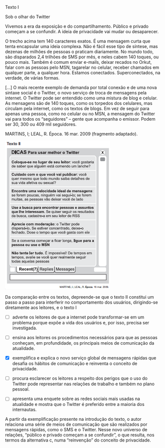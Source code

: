 

Texto I

Sob o olhar do Twitter

Vivemos a era da exposição e do compartilhamento. Público e privado começam a se confundir. A ideia de privacidade vai mudar ou desaparecer.

O trecho acima tem 140 caracteres exatos. É uma mensagem curta que tenta encapsular uma ideia complexa. Não é fácil esse tipo de síntese, mas dezenas de milhões de pessoas o praticam diariamente. No mundo todo, são disparados 2,4 trilhões de SMS por mês, e neles cabem 140 toques, ou pouco mais. Também é comum enviar e-mails, deixar recados no Orkut, falar com as pessoas pelo MSN, tagarelar no celular, receber chamados em qualquer parte, a qualquer hora. Estamos conectados. Superconectados, na verdade, de várias formas.

\[...] O mais recente exemplo de demanda por total conexão e de uma nova sintaxe social é o Twitter, o novo serviço de troca de mensagens pela internet. O Twitter pode ser entendido como uma mistura de blog e celular. As mensagens são de 140 toques, como os torpedos dos celulares, mas circulam pela internet, como os textos de blogs. Em vez de seguir para apenas uma pessoa, como no celular ou no MSN, a mensagem do Twitter vai para todos os “seguidores” – gente que acompanha o emissor. Podem ser 30, 300 ou 409 mil seguidores.

MARTINS, I; LEAL, R. Época. 16 mar. 2009 (fragmento adaptado).

![](fe8c8313-f40c-5e1a-fa6d-a8ad039573ec.png)

Da comparação entre os textos, depreende-se que o texto II constitui um passo a passo para interferir no comportamento dos usuários, dirigindo-se diretamente aos leitores, e o texto I



- [ ] adverte os leitores de que a internet pode transformar-se em um problema porque expõe a vida dos usuários e, por isso, precisa ser investigada.
- [ ] ensina aos leitores os procedimentos necessários para que as pessoas conheçam, em profundidade, os principais meios de comunicação da atualidade.
- [x] exemplifica e explica o novo serviço global de mensagens rápidas que desafia os hábitos de comunicação e reinventa o conceito de privacidade.
- [ ] procura esclarecer os leitores a respeito dos perigos que o uso do Twitter pode representar nas relações de trabalho e também no plano pessoal.
- [ ] apresenta uma enquete sobre as redes sociais mais usadas na atualidade e mostra que o Twitter é preferido entre a maioria dos internautas.


A partir da exemplificação presente na introdução do texto, o autor relaciona uma série de meios de comunicação que são realizados por mensagens rápidas, como o SMS e o Twitter. Nesse novo universo de relações, “público e privado começam a se confundir”, o que resulta, nos termos da alternativa c, numa “reinvenção” do conceito de privacidade.

        